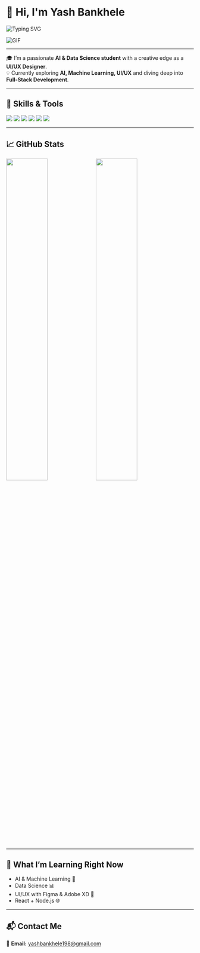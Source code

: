 # 👋 Hi, I'm Yash Bankhele

![Typing SVG](https://readme-typing-svg.demolab.com?font=JetBrains+Mono&weight=600&size=24&pause=1000&color=00FFFF&center=true&vCenter=true&width=500&lines=🎓+AI+%26+Data+Science+Student;🎨+UI%2FUX+Design+Enthusiast;💻+Future+Full-Stack+Developer;🚀+Learning+Something+New+Every+Day)


![GIF](https://media.giphy.com/media/f3iwJFOVOwuy7K6FFw/giphy.gif)

---

🎓 I’m a passionate **AI & Data Science student** with a creative edge as a **UI/UX Designer**.  
💡 Currently exploring **AI, Machine Learning, UI/UX** and diving deep into **Full-Stack Development**.

---

## 🚀 Skills & Tools

<p>
  <img src="https://img.shields.io/badge/Python-3776AB?style=for-the-badge&logo=python&logoColor=white"/>
  <img src="https://img.shields.io/badge/HTML-E34F26?style=for-the-badge&logo=html5&logoColor=white"/>
  <img src="https://img.shields.io/badge/CSS-1572B6?style=for-the-badge&logo=css3&logoColor=white"/>
  <img src="https://img.shields.io/badge/JavaScript-F7DF1E?style=for-the-badge&logo=javascript&logoColor=black"/>
  <img src="https://img.shields.io/badge/Figma-F24E1E?style=for-the-badge&logo=figma&logoColor=white"/>
  <img src="https://img.shields.io/badge/GitHub-100000?style=for-the-badge&logo=github&logoColor=white"/>
</p>

---

## 📈 GitHub Stats

<p align="left">
  <img src="https://github-readme-stats.vercel.app/api?username=YashBankhele&show_icons=true&theme=tokyonight" width="47%" />
  <img src="https://github-readme-streak-stats.herokuapp.com/?user=YashBankhele&theme=tokyonight" width="47%" />
</p>

---

## 🧠 What I’m Learning Right Now

- AI & Machine Learning 🤖  
- Data Science 📊  
- UI/UX with Figma & Adobe XD 🎨  
- React + Node.js 🌐  

---

## 📬 Contact Me

📩 **Email:** [yashbankhele198@gmail.com](mailto:yashbankhele198@gmail.com)

